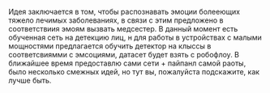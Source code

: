 Идея заключается в том, чтобы распознавать эмоции болееющих тяжело лечимых заболеваниях, в связи с этим предложено в соответствиия эмоям вызвать медсестер.
В данный момент есть обученная сеть на детекцию лиц, н для работы в устройствах с малыми мощностями предлагается обучить детектор на клыссы в соответсвиямми с эмсоциями, датасет будет взять с робофлоу.
В ближайшее время предоставлю сами сети + пайпанл самой раоты, было несколько смежных идей, но тут вы, пожалуйста подскажите, как лучше быть.
